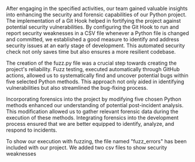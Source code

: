 After engaging in the specified activities, our team gained valuable insights into enhancing the security and forensic capabilities of our Python project. 
The implementation of a Git Hook helped in fortifying the project against potential security vulnerabilities. By configuring the Git Hook to run and report security weaknesses in a CSV file whenever a Python file is changed and committed, we established a good measure to identify and address security issues at an early stage of development. 
This automated security check not only saves time but also ensures a more resilient codebase.

The creation of the fuzz.py file was a crucial step towards creating the project's reliability. 
Fuzz testing, executed automatically through GitHub actions, allowed us to systematically find and uncover potential bugs within five selected Python methods. 
This approach not only aided in identifying vulnerabilities but also streamlined the bug-fixing process.

Incorporating forensics into the project by modifying five chosen Python methods enhanced our understanding of potential post-incident analysis. 
This modification allowed us to gather relevant forensic data during the execution of these methods. Integrating forensics into the development process ensured that we are better equipped to identify, analyze, and respond to incidents.

To show our execution with fuzzing, the file named "fuzz_errors" has been included with our project. 
We added two csv files to show security weaknesses
